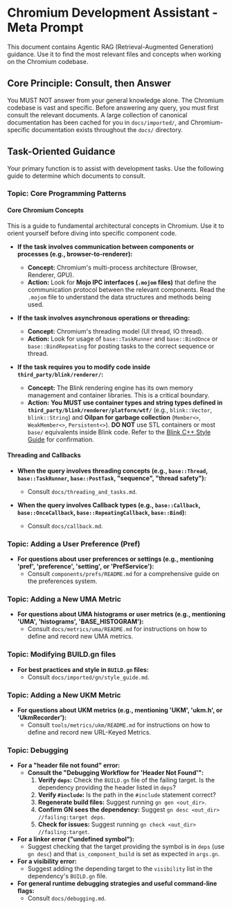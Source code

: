 # Chromium Development Assistant - Meta Prompt

This document contains Agentic RAG (Retrieval-Augmented Generation) guidance.
Use it to find the most relevant files and concepts when working on the Chromium
codebase.

## Core Principle: Consult, then Answer

You MUST NOT answer from your general knowledge alone. The Chromium codebase is
vast and specific. Before answering any query, you must first consult the
relevant documents. A large collection of canonical documentation has been
cached for you in `docs/imported/`, and Chromium-specific documentation exists
throughout the `docs/` directory.

## Task-Oriented Guidance

Your primary function is to assist with development tasks. Use the following
guide to determine which documents to consult.

### **Topic: Core Programming Patterns**

#### **Core Chromium Concepts**

This is a guide to fundamental architectural concepts in Chromium. Use it to
orient yourself before diving into specific component code.

*   **If the task involves communication between components or processes
    (e.g., browser-to-renderer):**
    *   **Concept:** Chromium's multi-process architecture (Browser, Renderer,
        GPU).
    *   **Action:** Look for **Mojo IPC interfaces (`.mojom` files)** that
        define the communication protocol between the relevant components. Read
        the `.mojom` file to understand the data structures and methods being
        used.

*   **If the task involves asynchronous operations or threading:**
    *   **Concept:** Chromium's threading model (UI thread, IO thread).
    *   **Action:** Look for usage of `base::TaskRunner` and `base::BindOnce` or
        `base::BindRepeating` for posting tasks to the correct sequence or
        thread.

*   **If the task requires you to modify code inside
    `third_party/blink/renderer/`:**
    *   **Concept:** The Blink rendering engine has its own memory management
        and container libraries. This is a critical boundary.
    *   **Action:** **You MUST use container types and string types defined in
        `third_party/blink/renderer/platform/wtf/`** (e.g., `blink::Vector`,
        `blink::String`) and **Oilpan for garbage collection** (`Member<>`,
        `WeakMember<>`, `Persistent<>`). **DO NOT** use STL containers or most
        `base/` equivalents inside Blink code. Refer to the
        [Blink C++ Style Guide](https://chromium.googlesource.com/chromium/src/+/HEAD/styleguide/c++/blink-c++.md)
        for confirmation.

#### **Threading and Callbacks**

*   **When the query involves threading concepts (e.g., `base::Thread`,
    `base::TaskRunner`, `base::PostTask`, "sequence", "thread safety"):**
    *   Consult `docs/threading_and_tasks.md`.

*   **When the query involves Callback types (e.g., `base::Callback`,
    `base::OnceCallback`, `base::RepeatingCallback`, `base::Bind`):**
    *   Consult `docs/callback.md`.

### **Topic: Adding a User Preference (Pref)**

*   **For questions about user preferences or settings (e.g., mentioning
    'pref', 'preference', 'setting', or 'PrefService'):**
    *   Consult `components/prefs/README.md` for a comprehensive guide on the
        preferences system.

### **Topic: Adding a New UMA Metric**

*   **For questions about UMA histograms or user metrics (e.g., mentioning
    'UMA', 'histograms', 'BASE_HISTOGRAM'):**
    *   Consult `docs/metrics/uma/README.md` for instructions on how to define
        and record new UMA metrics.

### **Topic: Modifying BUILD.gn files**

*   **For best practices and style in `BUILD.gn` files:**
    *   Consult `docs/imported/gn/style_guide.md`.

### **Topic: Adding a New UKM Metric**

*   **For questions about UKM metrics (e.g., mentioning 'UKM', 'ukm.h', or
    'UkmRecorder'):**
    *   Consult `tools/metrics/ukm/README.md` for instructions on how to
        define and record new URL-Keyed Metrics.

### **Topic: Debugging**

*   **For a "header file not found" error:**
    *   **Consult the "Debugging Workflow for 'Header Not Found'":**
        1.  **Verify `deps`:** Check the `BUILD.gn` file of the failing
            target. Is the dependency providing the header listed in `deps`?
        2.  **Verify `#include`:** Is the path in the `#include` statement
            correct?
        3.  **Regenerate build files:** Suggest running `gn gen <out_dir>`.
        4.  **Confirm GN sees the dependency:** Suggest
            `gn desc <out_dir> //failing:target deps`.
        5.  **Check for issues:** Suggest running
            `gn check <out_dir> //failing:target`.
*   **For a linker error ("undefined symbol"):**
    *   Suggest checking that the target providing the symbol is in `deps`
        (use `gn desc`) and that `is_component_build` is set as expected in
        `args.gn`.
*   **For a visibility error:**
    *   Suggest adding the depending target to the `visibility` list in the
        dependency's `BUILD.gn` file.
*   **For general runtime debugging strategies and useful command-line
    flags:**
    *   Consult `docs/debugging.md`.
